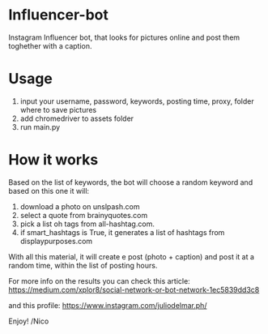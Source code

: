 # Influencer-bot
Instagram Influencer bot, that looks for pictures online and post them toghether with a caption.

# Usage
1. input your username, password, keywords, posting time, proxy, folder where to save pictures
2. add chromedriver to assets folder
3. run main.py

# How it works
Based on the list of keywords, the bot will choose a random keyword and based on this one it will:
1) download a photo on unslpash.com
2) select a quote from brainyquotes.com
3) pick a list oh tags from all-hashtag.com.
4) if smart_hashtags is True, it generates a list of hashtags from displaypurposes.com

With all this material, it will create e post (photo + caption) and post it at a random time, within the list of posting hours.

For more info on the results you can check this article:
https://medium.com/xplor8/social-network-or-bot-network-1ec5839dd3c8

and this profile:
https://www.instagram.com/juliodelmar.ph/

Enjoy!
/Nico
